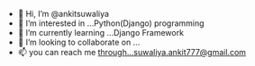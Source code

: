 - 👋 Hi, I’m @ankitsuwaliya
- 👀 I’m interested in ...Python(Django) programming    
- 🌱 I’m currently learning ...Django Framework
- 💞️ I’m looking to collaborate on ...
- 📫 you can reach me through...suwaliya.ankit777@gmail.com  

<!---
ankitsuwaliya/ankitsuwaliya is a ✨ special ✨ repository because its `README.md` (this file) appears on your GitHub profile.
You can click the Preview link to take a look at your changes.
--->
